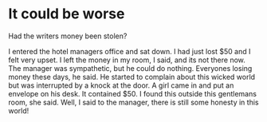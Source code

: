 # It could be worse

Had the writers money been stolen?

I entered the hotel managers office and sat down. I had just lost $50 and I felt very upset. I left the money in my room, I said, and its not there now. The manager was sympathetic, but he could do nothing. Everyones losing money these days, he said. He started to complain about this wicked world but was interrupted by a knock at the door. A girl came in and put an envelope on his desk. It contained $50. I found this outside this gentlemans room, she said. Well, I said to the manager, there is still some honesty in this world!

